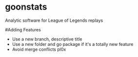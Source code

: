 # goonstats
Analytic software for League of Legends replays

#Adding Features
* Use a new branch, descriptive title
* Use a new folder and go package if it's a totally new feature
* Avoid merge conflicts pl0x
